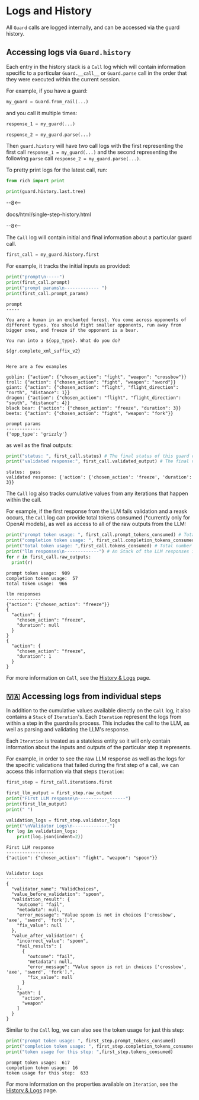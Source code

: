 #  Logs and History

All `Guard` calls are logged internally, and can be accessed via the guard history.

## Accessing logs via `Guard.history`

Each entry in the history stack is a `Call` log which will contain information specific to a particular `Guard.__call__` or `Guard.parse` call in the order that they were executed within the current session.

For example, if you have a guard:

```py
my_guard = Guard.from_rail(...)
```

and you call it multiple times:

```py
response_1 = my_guard(...)

response_2 = my_guard.parse(...)
```

Then `guard.history` will have two call logs with the first representing the first call `response_1 = my_guard(...)` and the second representing the following `parse` call `response_2 = my_guard.parse(...)`.

To pretty print logs for the latest call, run:

```python
from rich import print

print(guard.history.last.tree)
```
--8<--

docs/html/single-step-history.html

--8<--

The `Call` log will contain initial and final information about a particular guard call.

```py
first_call = my_guard.history.first
```

For example, it tracks the initial inputs as provided:
```py
print("prompt\n-----")
print(first_call.prompt)
print("prompt params\n------------- ")
print(first_call.prompt_params)
```
```log
prompt
-----

You are a human in an enchanted forest. You come across opponents of different types. You should fight smaller opponents, run away from bigger ones, and freeze if the opponent is a bear.

You run into a ${opp_type}. What do you do?

${gr.complete_xml_suffix_v2}


Here are a few examples

goblin: {"action": {"chosen_action": "fight", "weapon": "crossbow"}}
troll: {"action": {"chosen_action": "fight", "weapon": "sword"}}
giant: {"action": {"chosen_action": "flight", "flight_direction": "north", "distance": 1}}
dragon: {"action": {"chosen_action": "flight", "flight_direction": "south", "distance": 4}}
black bear: {"action": {"chosen_action": "freeze", "duration": 3}}
beets: {"action": {"chosen_action": "fight", "weapon": "fork"}}

prompt params
------------- 
{'opp_type': 'grizzly'}
```

as well as the final outputs:
```py
print("status: ", first_call.status) # The final status of this guard call
print("validated response:", first_call.validated_output) # The final valid output of this guard call
```
```log
status:  pass
validated response: {'action': {'chosen_action': 'freeze', 'duration': 3}}
```


The `Call` log also tracks cumulative values from any iterations that happen within the call.

For example, if the first response from the LLM fails validation and a reask occurs, the `Call` log can provide total tokens consumed (*currently only for OpenAI models), as well as access to all of the raw outputs from the LLM:
```py
print("prompt token usage: ", first_call.prompt_tokens_consumed) # Total number of prompt tokens consumed across iterations within this call
print("completion token usage: ", first_call.completion_tokens_consumed) # Total number of completion tokens consumed across iterations within this call
print("total token usage: ",first_call.tokens_consumed) # Total number of tokens consumed; equal to the sum of the two values above
print("llm responses\n-------------") # An Stack of the LLM responses in order that they were received
for r in first_call.raw_outputs:
  print(r)
```
```log
prompt token usage:  909
completion token usage:  57
total token usage:  966

llm responses
-------------
{"action": {"chosen_action": "freeze"}}
{
  "action": {
    "chosen_action": "freeze",
    "duration": null
  }
}
{
  "action": {
    "chosen_action": "freeze",
    "duration": 1
  }
}
```

For more information on `Call`, see the [History & Logs](/docs/api_reference_markdown/history_and_logs) page.

## 🇻🇦 Accessing logs from individual steps
In addition to the cumulative values available directly on the `Call` log, it also contains a `Stack` of `Iteration`'s.  Each `Iteration` represent the logs from within a step in the guardrails process.  This includes the call to the LLM, as well as parsing and validating the LLM's response.

Each `Iteration` is treated as a stateless entity so it will only contain information about the inputs and outputs of the particular step it represents.

For example, in order to see the raw LLM response as well as the logs for the specific validations that failed during the first step of a call, we can access this information via that steps `Iteration`:

```py
first_step = first_call.iterations.first

first_llm_output = first_step.raw_output
print("First LLM response\n------------------")
print(first_llm_output)
print(" ")

validation_logs = first_step.validator_logs
print("\nValidator Logs\n--------------")
for log in validation_logs:
    print(log.json(indent=2))
```
```log
First LLM response
------------------
{"action": {"chosen_action": "fight", "weapon": "spoon"}}
 

Validator Logs
--------------
{
  "validator_name": "ValidChoices",
  "value_before_validation": "spoon",
  "validation_result": {
    "outcome": "fail",
    "metadata": null,
    "error_message": "Value spoon is not in choices ['crossbow', 'axe', 'sword', 'fork'].",
    "fix_value": null
  },
  "value_after_validation": {
    "incorrect_value": "spoon",
    "fail_results": [
      {
        "outcome": "fail",
        "metadata": null,
        "error_message": "Value spoon is not in choices ['crossbow', 'axe', 'sword', 'fork'].",
        "fix_value": null
      }
    ],
    "path": [
      "action",
      "weapon"
    ]
  }
}
```

Similar to the `Call` log, we can also see the token usage for just this step:
```py
print("prompt token usage: ", first_step.prompt_tokens_consumed)
print("completion token usage: ", first_step.completion_tokens_consumed)
print("token usage for this step: ",first_step.tokens_consumed)
```
```log
prompt token usage:  617
completion token usage:  16
token usage for this step:  633
```

For more information on the properties available on `Iteration`, see the [History & Logs](/docs/api_reference_markdown/history_and_logs/#guardrails.classes.history.Iteration) page.